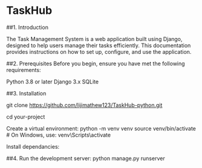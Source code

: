 # TaskHub

##1. Introduction

The Task Management System is a web application built using Django, designed to help users manage their tasks efficiently. 
This documentation provides instructions on how to set up, configure, and use the application.

##2. Prerequisites
Before you begin, ensure you have met the following requirements:

Python 3.8 or later
Django 3.x
SQLite


##3. Installation

git clone https://github.com/lijimathew123/TaskHub-python.git

cd your-project

 Create a virtual environment:
python -m venv venv
source venv/bin/activate  # On Windows, use: venv\Scripts\activate


Install dependancies:


##4. Run the development server:
python manage.py runserver


